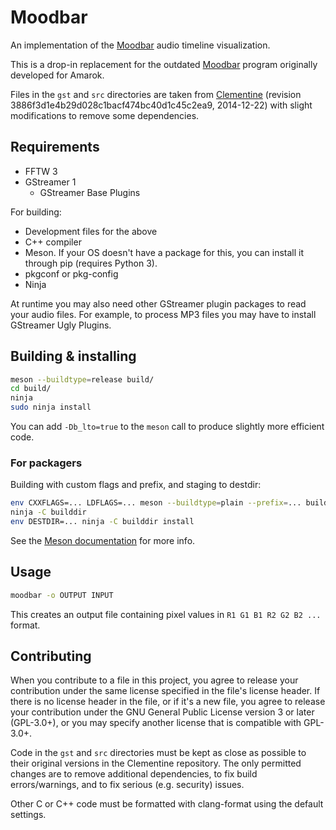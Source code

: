 # Moodbar

An implementation of the [Moodbar](https://sjohannes.wordpress.com/2015/10/16/the-moodbar-audio-visualisation-method/) audio timeline visualization.

This is a drop-in replacement for the outdated [Moodbar](https://userbase.kde.org/Amarok/Manual/Various/Moodbar) program originally developed for Amarok.

Files in the `gst` and `src` directories are taken from [Clementine](https://www.clementine-player.org/) (revision 3886f3d1e4b29d028c1bacf474bc40d1c45c2ea9, 2014-12-22) with slight modifications to remove some dependencies.


## Requirements

* FFTW 3
* GStreamer 1
  * GStreamer Base Plugins

For building:

* Development files for the above
* C++ compiler
* Meson. If your OS doesn't have a package for this, you can install it through pip (requires Python 3).
* pkgconf or pkg-config
* Ninja

At runtime you may also need other GStreamer plugin packages to read your audio files.
For example, to process MP3 files you may have to install GStreamer Ugly Plugins.


## Building & installing

```sh
meson --buildtype=release build/
cd build/
ninja
sudo ninja install
```

You can add `-Db_lto=true` to the `meson` call to produce slightly more efficient code.


### For packagers

Building with custom flags and prefix, and staging to destdir:

```sh
env CXXFLAGS=... LDFLAGS=... meson --buildtype=plain --prefix=... builddir
ninja -C builddir
env DESTDIR=... ninja -C builddir install
```

See the [Meson documentation](http://mesonbuild.com/Quick-guide.html#using-meson-as-a-distro-packager) for more info.


## Usage

```sh
moodbar -o OUTPUT INPUT
```

This creates an output file containing pixel values in `R1 G1 B1 R2 G2 B2 ...` format.


## Contributing

When you contribute to a file in this project, you agree to release your contribution under the same license specified in the file's license header.
If there is no license header in the file, or if it's a new file, you agree to release your contribution under the GNU General Public License version 3 or later (GPL-3.0+), or you may specify another license that is compatible with GPL-3.0+.

Code in the `gst` and `src` directories must be kept as close as possible to their original versions in the Clementine repository.
The only permitted changes are to remove additional dependencies, to fix build errors/warnings, and to fix serious (e.g. security) issues.

Other C or C++ code must be formatted with clang-format using the default settings.
